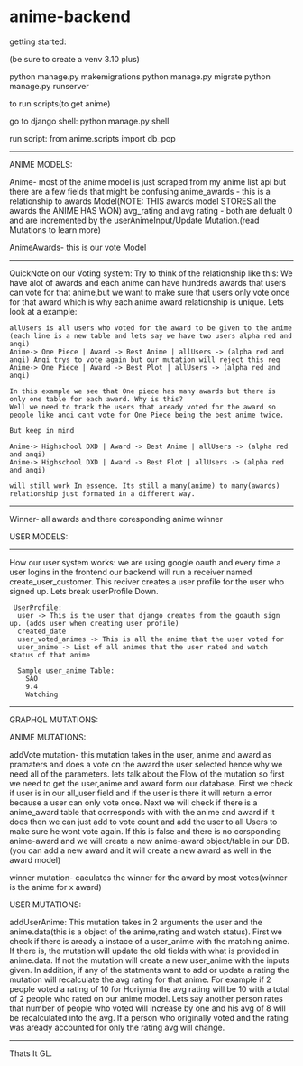 # anime-backend

getting started:

(be sure to create a venv 3.10 plus)

python manage.py makemigrations
python manage.py migrate 
python manage.py runserver 

to run scripts(to get anime)

go to django shell: python manage.py shell

run script: from anime.scripts import db_pop

------------------------------------------------------------------

ANIME MODELS:

Anime- most of the anime model is just scraped from my anime list api but there are a few fields that might be confusing
anime_awards - this is a relationship to awards Model(NOTE: THIS awards model STORES all the awards the ANIME HAS WON)
avg_rating and avg rating - both are defualt 0 and are incremented by the userAnimeInput/Update Mutation.(read Mutations to learn more)

AnimeAwards- this is our vote Model 

------
QuickNote on our Voting system:
  Try to think of the relationship like this: 
    We have alot of awards and each anime can have hundreds awards that users can vote for that anime,but we want to make sure that users only vote once for that award which is why each anime award relationship is unique. Lets look at a example:
    
    allUsers is all users who voted for the award to be given to the anime 
    (each line is a new table and lets say we have two users alpha red and anqi) 
    Anime-> One Piece | Award -> Best Anime | allUsers -> (alpha red and anqi) Anqi trys to vote again but our mutation will reject this req
    Anime-> One Piece | Award -> Best Plot | allUsers -> (alpha red and anqi)
    
    In this example we see that One piece has many awards but there is only one table for each award. Why is this?
    Well we need to track the users that aready voted for the award so people like anqi cant vote for One Piece being the best anime twice.
    
    But keep in mind 
    
    Anime-> Highschool DXD | Award -> Best Anime | allUsers -> (alpha red and anqi)
    Anime-> Highschool DXD | Award -> Best Plot | allUsers -> (alpha red and anqi)
    
    will still work In essence. Its still a many(anime) to many(awards) relationship just formated in a different way.

------

Winner- all awards and there coresponding anime winner

USER MODELS:

------
  How our user system works:
    we are using google oauth and every time a user logins in the frontend our backend will run a receiver named create_user_customer. This reciver creates a user profile for the user who signed up. Lets break userProfile Down.
    
     UserProfile:
      user -> This is the user that django creates from the goauth sign up. (adds user when creating user profile)
      created_date 
      user_voted_animes -> This is all the anime that the user voted for 
      user_anime -> List of all animes that the user rated and watch status of that anime 
      
      Sample user_anime Table:
        SAO
        9.4
        Watching
------
 


GRAPHQL MUTATIONS:
 
ANIME MUTATIONS:

addVote mutation- this mutation takes in the user, anime and award as pramaters and does a vote on the award the user selected hence why we need all of the parameters. lets talk about the Flow of the mutation so first we need to get the user,anime and award form our database. First we check if user is in our all_user field and if the user is there it will return a error because a user can only vote once. Next we will check if there is a anime_award table that corresponds with with the anime and award if it does then we can just add to vote count and add the user to all Users to make sure he wont vote again. If this is false and there is no corsponding anime-award and we will create a new anime-award object/table in our DB.(you can add a new award and it will create a new award as well in the award model)

winner mutation- caculates the winner for the award by most votes(winner is the anime for x award)

USER MUTATIONS:

addUserAnime:
  This mutation takes in 2 arguments the user and the anime.data(this is a object of the anime,rating and watch status). First we check if there is aready a instace of a user_anime with the matching anime. If there is, the mutation will update the old fields with what is provided in anime.data. If not the mutation will create a new user_anime with the inputs given. In addition, if any of the statments want to add or update a rating the mutation will recalculate the avg rating for that anime. For example if 2 people voted a rating of 10 for Horiymia the avg rating will be 10 with a total of 2 people who rated on our anime model. Lets say another person rates that number of people who voted will increase by one and his avg of 8 will be recalculated into the avg. If a person who originally voted and the rating was aready accounted for only the rating avg will change.
  
  
  ------------------------------------------------------------------------------
 Thats It GL.

